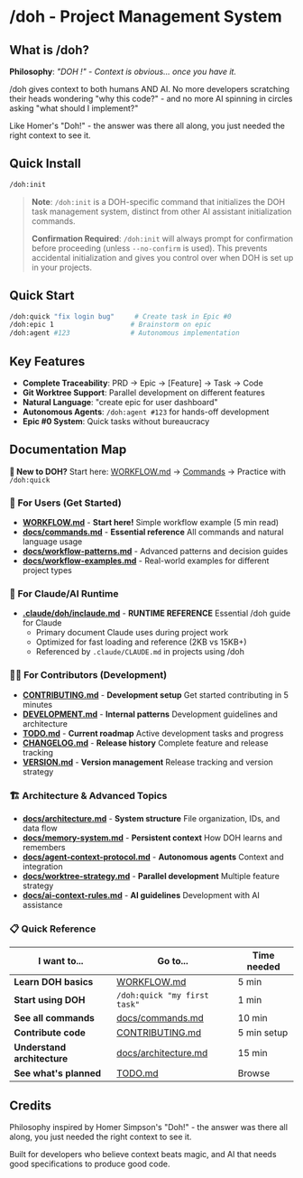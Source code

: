 # /doh - Project Management System

## What is /doh?

**Philosophy**: _"DOH !" - Context is obvious... once you have it._

/doh gives context to both humans AND AI. No more developers scratching their heads wondering "why this code?" - and no
more AI spinning in circles asking "what should I implement?"

Like Homer's "Doh!" - the answer was there all along, you just needed the right context to see it.

## Quick Install

```bash
/doh:init
```

> **Note**: `/doh:init` is a DOH-specific command that initializes the DOH task management system, distinct from other
> AI assistant initialization commands.
>
> **Confirmation Required**: `/doh:init` will always prompt for confirmation before proceeding (unless `--no-confirm` is
> used). This prevents accidental initialization and gives you control over when DOH is set up in your projects.

## Quick Start

```bash
/doh:quick "fix login bug"     # Create task in Epic #0
/doh:epic 1                   # Brainstorm on epic
/doh:agent #123               # Autonomous implementation
```

## Key Features

- **Complete Traceability**: PRD → Epic → [Feature] → Task → Code
- **Git Worktree Support**: Parallel development on different features
- **Natural Language**: "create epic for user dashboard"
- **Autonomous Agents**: `/doh:agent #123` for hands-off development
- **Epic #0 System**: Quick tasks without bureaucracy

## Documentation Map

**📖 New to DOH?** Start here: [WORKFLOW.md](WORKFLOW.md) → [Commands](docs/commands.md) → Practice with `/doh:quick`

### 🎯 For Users (Get Started)

- **[WORKFLOW.md](WORKFLOW.md)** - **Start here!** Simple workflow example (5 min read)
- **[docs/commands.md](docs/commands.md)** - **Essential reference** All commands and natural language usage
- **[docs/workflow-patterns.md](docs/workflow-patterns.md)** - Advanced patterns and decision guides
- **[docs/workflow-examples.md](docs/workflow-examples.md)** - Real-world examples for different project types

### 🤖 For Claude/AI Runtime

- **[.claude/doh/inclaude.md](.claude/doh/inclaude.md)** - **RUNTIME REFERENCE** Essential /doh guide for Claude
    - Primary document Claude uses during project work
    - Optimized for fast loading and reference (2KB vs 15KB+)
    - Referenced by `.claude/CLAUDE.md` in projects using /doh

### 👩‍💻 For Contributors (Development)

- **[CONTRIBUTING.md](CONTRIBUTING.md)** - **Development setup** Get started contributing in 5 minutes
- **[DEVELOPMENT.md](DEVELOPMENT.md)** - **Internal patterns** Development guidelines and architecture
- **[TODO.md](TODO.md)** - **Current roadmap** Active development tasks and progress
- **[CHANGELOG.md](CHANGELOG.md)** - **Release history** Complete feature and release tracking
- **[VERSION.md](VERSION.md)** - **Version management** Release tracking and version strategy

### 🏗️ Architecture & Advanced Topics

- **[docs/architecture.md](docs/architecture.md)** - **System structure** File organization, IDs, and data flow
- **[docs/memory-system.md](docs/memory-system.md)** - **Persistent context** How DOH learns and remembers
- **[docs/agent-context-protocol.md](docs/agent-context-protocol.md)** - **Autonomous agents** Context and integration
- **[docs/worktree-strategy.md](docs/worktree-strategy.md)** - **Parallel development** Multiple feature strategy
- **[docs/ai-context-rules.md](docs/ai-context-rules.md)** - **AI guidelines** Development with AI assistance

### 📋 Quick Reference

| I want to...                | Go to...                                     | Time needed |
| --------------------------- | -------------------------------------------- | ----------- |
| **Learn DOH basics**        | [WORKFLOW.md](WORKFLOW.md)                   | 5 min       |
| **Start using DOH**         | `/doh:quick "my first task"`                 | 1 min       |
| **See all commands**        | [docs/commands.md](docs/commands.md)         | 10 min      |
| **Contribute code**         | [CONTRIBUTING.md](CONTRIBUTING.md)           | 5 min setup |
| **Understand architecture** | [docs/architecture.md](docs/architecture.md) | 15 min      |
| **See what's planned**      | [TODO.md](TODO.md)                           | Browse      |

## Credits

Philosophy inspired by Homer Simpson's "Doh!" - the answer was there all along, you just needed the right context to see
it.

Built for developers who believe context beats magic, and AI that needs good specifications to produce good code.
